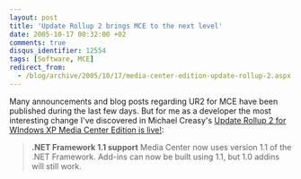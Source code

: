 ```yaml
---
layout: post
title: 'Update Rollup 2 brings MCE to the next level'
date: 2005-10-17 00:32:00 +02
comments: true
disqus_identifier: 12554
tags: [Software, MCE]
redirect_from:
  - /blog/archive/2005/10/17/media-center-edition-update-rollup-2.aspx
---
```


Many announcements and blog posts regarding UR2 for MCE have been published during the last few days. But for me as a developer the most interesting change I've discovered in Michael Creasy's [Update Rollup 2 for WIndows XP Media Center Edition is live!](http://michaelcreasy.com/blog/index.php?title=update_rollup_2_for_windows_xp_media_cen&more=1&c=1&tb=1&pb=1):

> **.NET Framework 1.1 support**
> Media Center now uses version 1.1 of the .NET Framework. Add-ins can now be built using 1.1, but 1.0 addins will still work.

